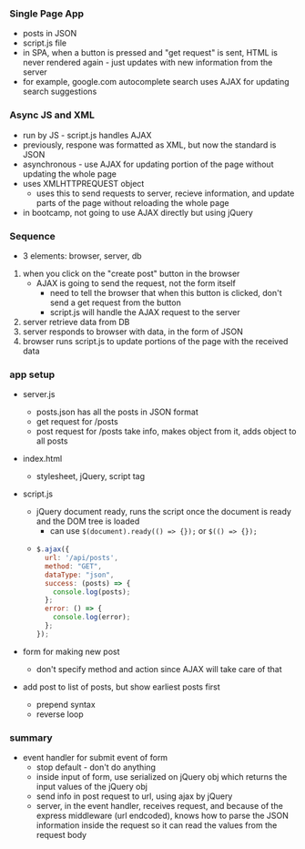 ### Single Page App
- posts in JSON
- script.js file
- in SPA, when a button is pressed and "get request" is sent, HTML is never rendered again - just updates with new information from the server
- for example, google.com autocomplete search uses AJAX for updating search suggestions


### Async JS and XML
- run by JS - script.js handles AJAX
- previously, respone was formatted as XML, but now the standard is JSON
- asynchronous - use AJAX for updating portion of the page without updating the whole page
-  uses XMLHTTPREQUEST object
    - uses this to send requests to server, recieve information, and update parts of the page without reloading the whole page
- in bootcamp, not going to use AJAX directly but using jQuery

### Sequence
- 3 elements: browser, server, db
1. when you click on the "create post" button in the browser
    - AJAX is going to send the request, not the form itself
      - need to tell the browser that when this button is clicked, don't send a get request from the button
      - script.js will handle the AJAX request to the server
2. server retrieve data from DB
3. server responds to browser with data, in the form of JSON
4. browser runs script.js to update portions of the page with the received data 

### app setup
- server.js
    - posts.json has all the posts in JSON format
    - get request for /posts
    - post request for /posts take info, makes object from it, adds object to all posts 
- index.html
    - stylesheet, jQuery, script tag
- script.js
    - jQuery document ready, runs the script once the document is ready and the DOM tree is loaded
        - can use `$(document).ready(() => {});` or `$(() => {});`
    - ```js
      $.ajax({
        url: '/api/posts',
        method: "GET",
        dataType: "json",
        success: (posts) => {
          console.log(posts);
        };
        error: () => {
          console.log(error);  
        };
      });
      ```

- form for making new post
    - don't specify method and action since AJAX will take care of that

- add post to list of posts, but show earliest posts first
    - prepend syntax
    - reverse loop


### summary
- event handler for submit event of form
    - stop default - don't do anything
    - inside input of form, use serialized on jQuery obj which returns the input values of the jQuery obj
    - send info in post request to url, using ajax by jQuery
    - server, in the event handler, receives request, and because of the express middleware (url endcoded), knows how to parse the JSON information inside the request so it can read the values from the request body
    